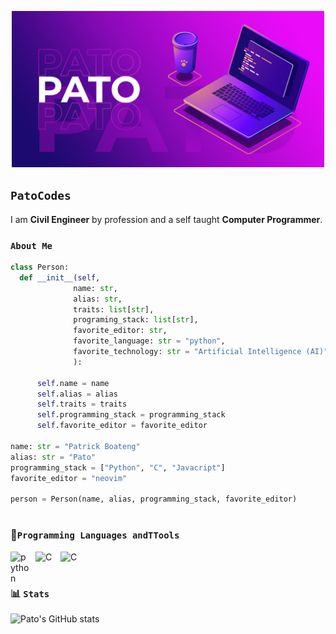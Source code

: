 <p align="center">
  <img alt="logo" title="logo" src="assets/logo-github.jpg" height="250px">
</p>

## `PatoCodes`

I am **Civil Engineer** by profession and a self taught **Computer Programmer**.

### `About Me`

```python
class Person:
  def __init__(self, 
              name: str, 
              alias: str, 
              traits: list[str], 
              programing_stack: list[str], 
              favorite_editor: str,
              favorite_language: str = "python",
              favorite_technology: str = "Artificial Intelligence (AI)"
              ):

      self.name = name
      self.alias = alias
      self.traits = traits
      self.programming_stack = programming_stack
      self.favorite_editor = favorite_editor

name: str = "Patrick Boateng"
alias: str = "Pato"
programming_stack = ["Python", "C", "Javacript"]
favorite_editor = "neovim"

person = Person(name, alias, programming_stack, favorite_editor)
```

#

### 🧰`Programming Languages andTTools`

<img align="left" alt="python" width=30 style="padding-right:10px" src="https://cdn.jsdelivr.net/gh/devicons/devicon/icons/python/python-original.svg" />
<img align="left" alt="C" width=30 style="padding-right:10px" src="https://cdn.jsdelivr.net/gh/devicons/devicon/icons/c/c-original.svg" />
<img align="left" alt="C" width=30 style="padding-right:10px" src="https://cdn.jsdelivr.net/gh/devicons/devicon/icons/javascript/javascript-original.svg" />

<br/>

#

### 📊 `Stats`

![Pato's GitHub stats](https://github-readme-stats.vercel.app/api?username=Pato546&show_icons=true&theme=dark)

<!--
  Themes Available
  ================
  dark, radical, merko, gruvbox, tokyonight, onedark, cobalt, synthwave, highcontrast, dracula
-->

